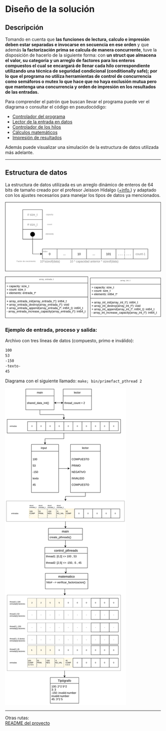 
# Diseño de la solución

## **Descripción**

Tomando en cuenta que **las funciones de lectura, calculo e impresión deben estar separadas e invocarse en secuencia en ese orden** y que además **la factorización prima se calcula de manera concurrente**, tuve la disposición de hacerlo de la siguiente forma: con **un struct que almacena el valor, su categoria y un arreglo de factores para los enteros compuestos el cual se encargará de llenar cada hilo correspondiente utilizando una técnica de seguridad condicional (conditionally safe); por lo que el programa no utiliza herramientas de control de concurrencia como semáforos o mutex lo que hace que no haya exclusión mutua pero que mantenga una concurrencia y orden de impresión en los resultados de las entradas.**

Para comprender el patrón que buscan llevar el programa puede ver el diagrama o consultar el código en pseudocódigo:

- [Controlador del programa](./main.pseudo)
- [Lector de la entrada en datos](./reader.pseudo)
- [Controlador de los hilos](pthreads.pseudo)
- [Cálculos matemáticos](./calculator.pseudo)
- [Impresión de resultados](./typographer.pseudo)

Además puede visualizar una simulación de la estructura de datos utilizada más adelante.

---

## Estructura de datos

La estructura de datos utilizada es un arreglo dinámico de enteros de 64 bits de tamaño creado por el profesor Jeisson Hidalgo ([+info.](../README.md)) y adaptado con los ajustes necesarios para manejar los tipos de datos ya mencionados.

![Estructura del arreglo](./data_structure.png)

![UML](./arrayUML.png)

### **Ejemplo de entrada, proceso y salida:**

Archivo con tres líneas de datos (compuesto, primo e inválido):

~~~txt
100 
53
-150
-texto-
45
~~~

Diagrama con el siguiente llamado: `make; bin/primefact_pthread 2`

![Diagrama de memoria](./diagram.png)

---

Otras rutas:  
[README del proyecto](../README.md)
